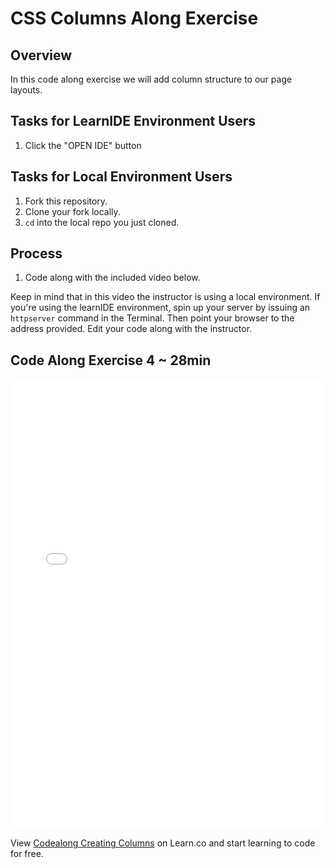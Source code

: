 # CSS Columns Along Exercise

## Overview

In this code along exercise we will add column structure to our page layouts.

## Tasks for LearnIDE Environment Users

1. Click the "OPEN IDE" button

## Tasks for Local Environment Users

1. Fork this repository.
2. Clone your fork locally.
3. `cd` into the local repo you just cloned.

## Process 

1. Code along with the included video below.

Keep in mind that in this video the instructor is using a local environment.
If you're using the learnIDE environment, spin up your server by issuing
an `httpserver` command in the Terminal. Then point your browser to the
address provided. Edit your code along with the instructor.

## Code Along Exercise 4 ~ 28min

<iframe width="100%" height="720" src="//www.youtube.com/embed/zZpAqtEXse0?rel=0&amp;controls=1&amp;showinfo=1" frameborder="0" allowfullscreen></iframe>

<p data-visibility='hidden'>View <a href='https://learn.co/lessons/Codealong-Creating-Columns' title='Codealong Creating Columns'>Codealong Creating Columns</a> on Learn.co and start learning to code for free.</p>

